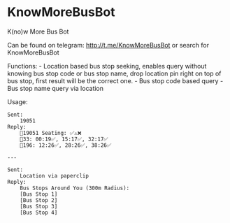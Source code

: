 # KnowMoreBusBot
K(no)w More Bus Bot

Can be found on telegram:
<http://t.me/KnowMoreBusBot>
or search for KnowMoreBusBot


Functions:
	- Location based bus stop seeking, enables query without knowing bus stop code or bus stop name, drop location pin right on top of bus stop, first result will be the correct one.
	- Bus stop code based query
	- Bus stop name query via location

Usage:

	Sent:
		19051
	Reply:
		🚏19051 Seating: ✅⚠️❌
		🚌33: 00:19✅, 15:17✅, 32:17✅
		🚌196: 12:26✅, 28:26✅, 38:26✅

	---

	Sent:
		Location via paperclip
	Reply:
		Bus Stops Around You (300m Radius):
		[Bus Stop 1]
		[Bus Stop 2]
		[Bus Stop 3]
		[Bus Stop 4]
